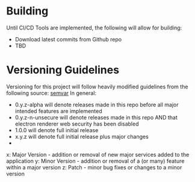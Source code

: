 

# Building

Until CI/CD Tools are implemented, the following will allow for building:
- Download latest commits from Github repo
- TBD

# Versioning Guidelines

Versioning for this project will follow heavily modified guidelines from the following source: [semvar](https://semver.org)
In general:
- 0.y.z-alpha will denote releases made in this repo before all major intended features are implemented
- 0.y.z-n-unsecure will denote releases made in this repo AND that electron renderer web security has been disabled
- 1.0.0 will denote full initial release
- x.y.z will denote full initial release plus major changes
-

x: Major Version - addition or removal of new major services added to the application
y: Minor Version - addition or removal of a (or many) feature within a major version 
z: Patch - minor bug fixes or changes to a minor version
